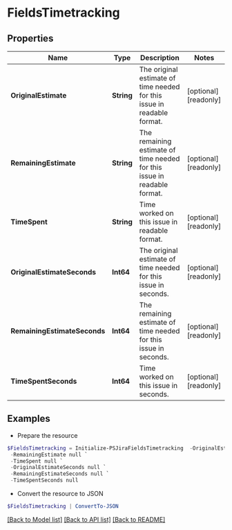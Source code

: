 # FieldsTimetracking
## Properties

Name | Type | Description | Notes
------------ | ------------- | ------------- | -------------
**OriginalEstimate** | **String** | The original estimate of time needed for this issue in readable format. | [optional] [readonly] 
**RemainingEstimate** | **String** | The remaining estimate of time needed for this issue in readable format. | [optional] [readonly] 
**TimeSpent** | **String** | Time worked on this issue in readable format. | [optional] [readonly] 
**OriginalEstimateSeconds** | **Int64** | The original estimate of time needed for this issue in seconds. | [optional] [readonly] 
**RemainingEstimateSeconds** | **Int64** | The remaining estimate of time needed for this issue in seconds. | [optional] [readonly] 
**TimeSpentSeconds** | **Int64** | Time worked on this issue in seconds. | [optional] [readonly] 

## Examples

- Prepare the resource
```powershell
$FieldsTimetracking = Initialize-PSJiraFieldsTimetracking  -OriginalEstimate null `
 -RemainingEstimate null `
 -TimeSpent null `
 -OriginalEstimateSeconds null `
 -RemainingEstimateSeconds null `
 -TimeSpentSeconds null
```

- Convert the resource to JSON
```powershell
$FieldsTimetracking | ConvertTo-JSON
```

[[Back to Model list]](../README.md#documentation-for-models) [[Back to API list]](../README.md#documentation-for-api-endpoints) [[Back to README]](../README.md)

